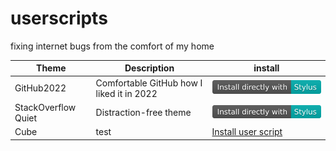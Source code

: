 # userscripts
fixing internet bugs from the comfort of my home

| Theme      | Description                               | install |
| ---------- | ----------------------------------------- | ------- |
| GitHub2022 | Comfortable GitHub how I liked it in 2022 | [![Install directly with Stylus](pictures/Stylus.svg)](github.com/GitHub2022.user.css?raw=true) |
| StackOverflow Quiet | Distraction-free theme           | [![Install directly with Stylus](pictures/Stylus.svg)](stackoverflow.com/StackOverflowQuiet.user.css?raw=true) |
| Cube       | test                                      | [Install user script](ca.yahoo.com/Cube.user.js?raw=true) |
